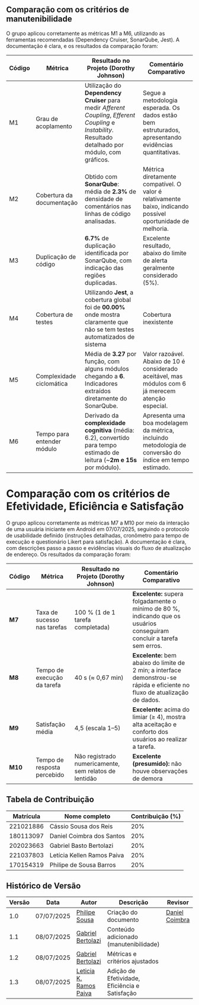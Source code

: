 ## Comparação com os critérios de manutenibilidade
O grupo aplicou corretamente as métricas M1 a M6, utilizando as ferramentas recomendadas (Dependency Cruiser, SonarQube, Jest). A documentação é clara, e os resultados da comparação foram:

| Código | Métrica                    | Resultado no Projeto (Dorothy Johnson)                                                                                                                  | Comentário Comparativo                                                                                      |
| ------ | -------------------------- | ------------------------------------------------------------------------------------------------------------------------------------------------------- | ----------------------------------------------------------------------------------------------------------- |
| M1     | Grau de acoplamento        | Utilização do **Dependency Cruiser** para medir *Afferent Coupling*, *Efferent Coupling* e *Instability*. Resultado detalhado por módulo, com gráficos. | Segue a metodologia esperada. Os dados estão bem estruturados, apresentando evidências quantitativas.       |
| M2     | Cobertura da documentação  | Obtido com **SonarQube**: média de **2.3%** de densidade de comentários nas linhas de código analisadas.                                               | Métrica diretamente compatível. O valor é relativamente baixo, indicando possível oportunidade de melhoria. |
| M3     | Duplicação de código       | **6.7%** de duplicação identificada por SonarQube, com indicação das regiões duplicadas.                                                                | Excelente resultado, abaixo do limite de alerta geralmente considerado (5%).                                |
| M4     | Cobertura de testes        | Utilizando **Jest**, a cobertura global foi de **00.00%** onde mostra claramente que não se tem testes automatizados de sistema                                        | Cobertura inexistente                                               |
| M5     | Complexidade ciclomática   | Média de **3.27** por função, com alguns módulos chegando a **6**. Indicadores extraídos diretamente do SonarQube.                                      | Valor razoável. Abaixo de 10 é considerado aceitável, mas módulos com 6 já merecem atenção especial.        |
| M6     | Tempo para entender módulo | Derivado da **complexidade cognitiva** (média: 6.2), convertido para tempo estimado de leitura (\~**2m e 15s** por módulo).                             | Apresenta uma boa modelagem da métrica, incluindo metodologia de conversão do índice em tempo estimado.     |


# Comparação com os critérios de Efetividade, Eficiência e Satisfação 
O grupo aplicou corretamente as métricas M7 a M10 por meio da interação de uma usuária iniciante em Android em 07/07/2025, seguindo o protocolo de usabilidade definido (instruções detalhadas, cronômetro para tempo de execução e questionário Likert para satisfação). A documentação é clara, com descrições passo a passo e evidências visuais do fluxo de atualização de endereço. Os resultados da comparação foram:

| Código  | Métrica                     | Resultado no Projeto (Dorothy Johnson)                | Comentário Comparativo                                                                                                                |
| ------- | --------------------------- | ----------------------------------------------------- | ------------------------------------------------------------------------------------------------------------------------------------- |
| **M7**  | Taxa de sucesso nas tarefas | 100 % (1 de 1 tarefa completada)                      | **Excelente:** supera folgadamente o mínimo de 80 %, indicando que os usuários conseguiram concluir a tarefa sem erros.               |
| **M8**  | Tempo de execução da tarefa | 40 s (≈ 0,67 min)                                     | **Excelente:** bem abaixo do limite de 2 min; a interface demonstrou-se rápida e eficiente no fluxo de atualização de dados.          |
| **M9**  | Satisfação média            | 4,5 (escala 1–5)                                      | **Excelente:** acima do limiar (≥ 4), mostra alta aceitação e conforto dos usuários ao realizar a tarefa.                             |
| **M10** | Tempo de resposta percebido | Não registrado numericamente, sem relatos de lentidão | **Excelente (presumido):** não houve observações de demora |


## Tabela de Contribuição

| Matrícula | Nome completo              | Contribuição (%) |
| --------- | -------------------------- | ---------------- |
| 221021886 | Cássio Sousa dos Reis      | 20%              |
| 180113097 | Daniel Coimbra dos Santos  | 20%              |
| 202023663 | Gabriel Basto Bertolazi    | 20%              |
| 221037803 | Letícia Kellen Ramos Paiva | 20%              |
| 170154319 | Philipe de Sousa Barros    | 20%              |

## Histórico de Versão

| Versão | Data       | Autor                                              | Descrição                                | Revisor                                            |
| ------ | ---------- | -------------------------------------------------- | ---------------------------------------- | -------------------------------------------------- |
| 1.0    | 07/07/2025 | [Philipe Sousa](https://github.com/PhilipeSousa)         | Criação do documento                     | [Daniel Coimbra](https://github.com/DanielCoimbra) |
| 1.1    | 08/07/2025 | [Gabriel Bertolazi](https://github.com/Bertolazi)         | Conteúdo adicionado (manutenibilidade)                    |           |
| 1.2    | 08/07/2025 | [Gabriel Bertolazi](https://github.com/Bertolazi)         | Métricas e critérios ajustados |                    |     
| 1.3    | 08/07/2025 | [Leticia K. Ramos Paiva](https://github.com/leticiakrpaiva)  | Adição de Efetividade, Eficiência e Satisfação |                                                    |

